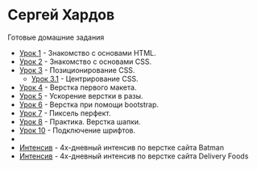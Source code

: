 # Сергей Хардов
Готовые домашние задания

* [Урок 1](sergiohardov.github.io/lesson_1/ "Описание") - Знакомство с основами HTML.
* [Урок 2](sergiohardov.github.io/lesson_2/ "Описание") - Знакомство с основами CSS.
* [Урок 3](sergiohardov.github.io/lesson_3/ "Описание") - Позиционирование CSS.
   * [Урок 3.1](sergiohardov.github.io/lesson_3_1/ "Описание") - Центрирование CSS.
* [Урок 4](sergiohardov.github.io/lesson_4/ "Описание") - Верстка первого макета.
* [Урок 5](sergiohardov.github.io/lesson_5/ "Описание") - Ускорение верстки в разы.
* [Урок 6](sergiohardov.github.io/lesson_6/ "Описание") - Верстка при помощи bootstrap.
* [Урок 7](sergiohardov.github.io/lesson_7/ "Описание") - Пиксель перфект.
* [Урок 8](sergiohardov.github.io/lesson_8/ "Описание") - Практика. Верстка шапки.
* [Урок 10](sergiohardov.github.io/lesson_10/ "Описание") - Подключение шрифтов.
*
* [Интенсив](sergiohardov.github.io/batman/ "Описание") - 4х-дневный интенсив по верстке сайта Batman
* [Интенсив](sergiohardov.github.io/DeliveryFoods/ "Описание") - 4х-дневный интенсив по верстке сайта Delivery Foods
